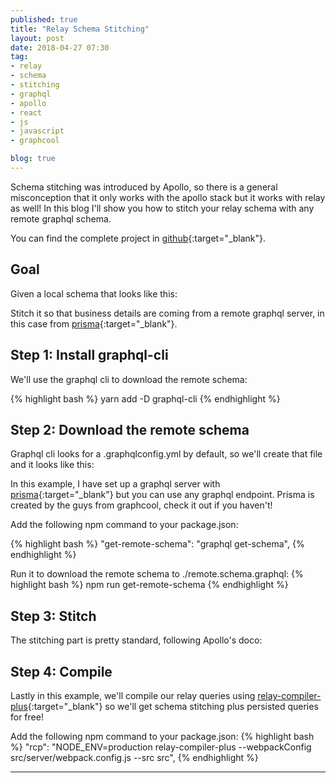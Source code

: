 ```yaml
---
published: true
title: "Relay Schema Stitching"
layout: post
date: 2018-04-27 07:30
tag:
- relay
- schema
- stitching
- graphql
- apollo
- react
- js
- javascript
- graphcool

blog: true
---
```


Schema stitching was introduced by Apollo, so there is a general misconception that it
only works with the apollo stack but it works with relay as well! In this blog
I'll show you how to stitch your relay schema with any remote graphql schema.

You can find the complete project in [github](https://github.com/yusinto/relay-compiler-plus/tree/master/example-stitching){:target="_blank"}.

## Goal
Given a local schema that looks like this:

<script src="https://gist.github.com/yusinto/c4c6a8f376a36f600ddb0f1f24c952df.js"></script>

Stitch it so that business details are coming from a remote graphql server, in this case from [prisma](https://www.prisma.io/){:target="_blank"}.

## Step 1: Install graphql-cli
We'll use the graphql cli to download the remote schema:
 
{% highlight bash %}
yarn add -D graphql-cli
{% endhighlight %}

## Step 2: Download the remote schema
Graphql cli looks for a .graphqlconfig.yml by default, so we'll create that file
and it looks like this:

<script src="https://gist.github.com/yusinto/7cfbeeac5e0b6a35dde44a72e5e1a268.js"></script>

In this example, I have set up a graphql server with [prisma](https://www.prisma.io/){:target="_blank"} 
but you can use any graphql endpoint. Prisma is created by the guys from graphcool, check it out if you haven't!

Add the following npm command to your package.json:

{% highlight bash %}
"get-remote-schema": "graphql get-schema",
{% endhighlight %}

Run it to download the remote schema to ./remote.schema.graphql:
{% highlight bash %}
npm run get-remote-schema
{% endhighlight %}
 

## Step 3: Stitch
The stitching part is pretty standard, following Apollo's doco:

<script src="https://gist.github.com/yusinto/9ab425fc0a100f81c183e824f1405b57.js"></script>


## Step 4: Compile
Lastly in this example, we'll compile our relay queries using [relay-compiler-plus](https://github.com/yusinto/relay-compiler-plus){:target="_blank"}
so we'll get schema stitching plus persisted queries for free!

Add the following npm command to your package.json:
{% highlight bash %}
"rcp": "NODE_ENV=production relay-compiler-plus --webpackConfig src/server/webpack.config.js --src src",
{% endhighlight %}



---------------------------------------------------------------------------------------
